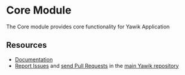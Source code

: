 Core Module
====

The Core module provides core functionality for Yawik Application

Resources
----
  * [Documentation](https://yawik.readthedocs.io/en/latest/modules/core/index.html)
  * [Report Issues](https://github.com/cross-solution/YAWIK/issues) and
    [send Pull Requests](https://github.com/cross-solution/YAWIK/pulls)
    in the [main Yawik repository](https://github.com/cross-solution/YAWIK)